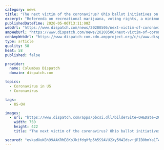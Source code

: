 ```yaml
---
category: news
title: "The next victim of the coronavirus? Ohio ballot initiatives on marijuana, voting rights and minimum wage"
excerpt: "Referenda on recreational marijuana, voting rights, a minimum wage hike and more had been potentially headed to the ballot in Ohio this"
publishedDateTime: 2020-05-06T13:11:00Z
webUrl: "https://www.dispatch.com/news/20200506/next-victim-of-coronavirus-ohio-ballot-initiatives-on-marijuana-voting-rights-and-minimum-wage"
ampWebUrl: "https://www.dispatch.com/news/20200506/next-victim-of-coronavirus-ohio-ballot-initiatives-on-marijuana-voting-rights-and-minimum-wage?template=ampart"
cdnAmpWebUrl: "https://www-dispatch-com.cdn.ampproject.org/c/s/www.dispatch.com/news/20200506/next-victim-of-coronavirus-ohio-ballot-initiatives-on-marijuana-voting-rights-and-minimum-wage?template=ampart"
type: article
quality: 58
heat: 58
published: false

provider:
  name: Columbus Dispatch
  domain: dispatch.com

topics:
  - Coronavirus in US
  - Coronavirus

tags:
  - US-OH

images:
  - url: "https://www.dispatch.com/apps/pbcsi.dll/bilde?Site=OH&Date=20200506&Category=NEWS&ArtNo=200509264&Ref=AR"
    width: 750
    height: 422
    title: "The next victim of the coronavirus? Ohio ballot initiatives on marijuana, voting rights and minimum wage"

secured: "evkadXuKBh99AAKRhE8KoJkifdqVfp5h5S9AVU2Xy5M4Idsv+jRIB0bnYa1T440I4ig5srJ+vbi8GW/zUH/g5lGZs8oTU54Nx36jhnvL9ScYsSb46m1J/UFjhGicRLtUkdoExqX5ZcWXZ3HV46euA+qpcBrwrqHIcOm3CWEhWAXE3XdryfnGY6MOc8G6twI0OLlyx8EvZtNq3amlWjcNTXsGqX5FM7V0Sb4Vry9O+oSky4zBIqlUeREnvZbMn5TksqJLpaUpFVmaZS4mZba1wGHDWO/pWcMcNfhwI6ixpYgCY4SF/iLRsrS2to+6MsCT;NF0TWcAxq43kkdWHGsvQ9g=="
---
```



